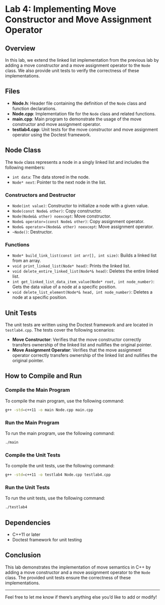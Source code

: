 
# Lab 4: Implementing Move Constructor and Move Assignment Operator

## Overview

In this lab, we extend the linked list implementation from the previous lab by adding a move constructor and a move assignment operator to the `Node` class. We also provide unit tests to verify the correctness of these implementations.

## Files

- **Node.h**: Header file containing the definition of the `Node` class and function declarations.
- **Node.cpp**: Implementation file for the `Node` class and related functions.
- **main.cpp**: Main program to demonstrate the usage of the move constructor and move assignment operator.
- **testlab4.cpp**: Unit tests for the move constructor and move assignment operator using the Doctest framework.

## Node Class

The `Node` class represents a node in a singly linked list and includes the following members:

- `int data`: The data stored in the node.
- `Node* next`: Pointer to the next node in the list.

### Constructors and Destructor

- `Node(int value)`: Constructor to initialize a node with a given value.
- `Node(const Node& other)`: Copy constructor.
- `Node(Node&& other) noexcept`: Move constructor.
- `Node& operator=(const Node& other)`: Copy assignment operator.
- `Node& operator=(Node&& other) noexcept`: Move assignment operator.
- `~Node()`: Destructor.

### Functions

- `Node* build_link_list(const int arr[], int size)`: Builds a linked list from an array.
- `void print_linked_list(Node* head)`: Prints the linked list.
- `void delete_entire_linked_list(Node*& head)`: Deletes the entire linked list.
- `int get_linked_list_data_item_value(Node* root, int node_number)`: Gets the data value of a node at a specific position.
- `void delete_list_element(Node*& head, int node_number)`: Deletes a node at a specific position.

## Unit Tests

The unit tests are written using the Doctest framework and are located in `testlab4.cpp`. The tests cover the following scenarios:

- **Move Constructor**: Verifies that the move constructor correctly transfers ownership of the linked list and nullifies the original pointer.
- **Move Assignment Operator**: Verifies that the move assignment operator correctly transfers ownership of the linked list and nullifies the original pointer.

## How to Compile and Run

### Compile the Main Program

To compile the main program, use the following command:

```bash
g++ -std=c++11 -o main Node.cpp main.cpp
```

### Run the Main Program

To run the main program, use the following command:

```bash
./main
```

### Compile the Unit Tests

To compile the unit tests, use the following command:

```bash
g++ -std=c++11 -o testlab4 Node.cpp testlab4.cpp
```

### Run the Unit Tests

To run the unit tests, use the following command:

```bash
./testlab4
```

## Dependencies

- C++11 or later
- Doctest framework for unit testing

## Conclusion

This lab demonstrates the implementation of move semantics in C++ by adding a move constructor and a move assignment operator to the `Node` class. The provided unit tests ensure the correctness of these implementations.

---

Feel free to let me know if there’s anything else you’d like to add or modify!
